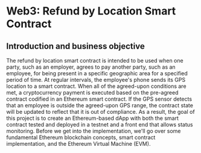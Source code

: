 # Web3: Refund by Location Smart Contract

## Introduction and business objective
The refund by location smart contract is intended to be used when one party, such as an employer, agrees to pay another party, such as an employee, for being present in a specific geographic area for a specified period of time. At regular intervals, the employee's phone sends its GPS location to a smart contract. When all of the agreed-upon conditions are met, a cryptocurrency payment is executed based on the pre-agreed contract codified in an Ethereum smart contract. If the GPS sensor detects that an employee is outside the agreed-upon GPS range, the contract state will be updated to reflect that it is out of compliance.
As a result, the goal of this project is to create an Ethereum-based dApp with both the smart contract tested and deployed in a testnet and a front end that allows status monitoring. Before we get into the implementation, we'll go over some fundamental Ethereum blockchain concepts, smart contract implementation, and the Ethereum Virtual Machine (EVM).
